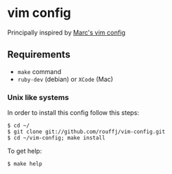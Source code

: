 # vim config

Principally inspired by [Marc's vim config](https://github.com/marcw/vim-config)

## Requirements

- `make` command
- `ruby-dev` (debian) or `XCode` (Mac)

### Unix like systems

In order to install this config follow this steps:

    $ cd ~/
    $ git clone git://github.com/rouffj/vim-config.git
    $ cd ~/vim-config; make install

To get help:

    $ make help
